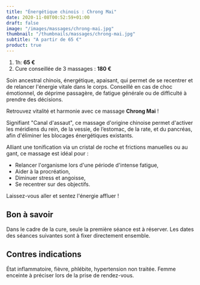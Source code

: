 ```yaml
---
title: "Énergétique chinois : Chrong Mai"
date: 2020-11-08T00:52:59+01:00
draft: false
image: "/images/massages/chrong-mai.jpg"
thumbnail: "/thumbnails/massages/chrong-mai.jpg"
subtitle: "A partir de 65 €"
product: true
---
```


1. 1h: __65 €__
1. Cure conseillée de 3 massages : __180 €__

Soin ancestral chinois, énergétique, apaisant, qui permet de se recentrer et de relancer l'énergie vitale dans le corps.
Conseillé en cas de choc émotionnel, de déprime passagère, de fatigue générale ou de difficulté à prendre des décisions.

Retrouvez vitalité et harmonie avec ce massage **Chrong Mai** !

Signifiant "Canal d'assaut", ce massage d'origine chinoise permet d'activer les méridiens du rein, de la vessie, 
de l’estomac, de la rate, et du pancréas, afin d'éliminer les blocages énergétiques existants.

Alliant une tonification via un cristal de roche et frictions manuelles ou au gant, ce massage est idéal pour :

* Relancer l'organisme lors d'une période d'intense fatigue,
* Aider à la procréation,
* Diminuer stress et angoisse,
* Se recentrer sur des objectifs.

Laissez-vous aller et sentez l'énergie affluer !


## Bon à savoir

Dans le cadre de la cure, seule la première séance est à réserver.
Les dates des séances suivantes sont à fixer directement ensemble.


## Contres indications

État inflammatoire, fièvre, phlébite, hypertension non traitée.
Femme enceinte à préciser lors de la prise de rendez-vous.
